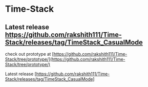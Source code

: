 
# Time-Stack
## Latest release https://github.com/rakshith111/Time-Stack/releases/tag/TimeStack_CasualMode
check out prototype at [https://github.com/rakshith111/Time-Stack/tree/prototype/](https://github.com/rakshith111/Time-Stack/tree/prototype/)


Latest release
[https://github.com/rakshith111/Time-Stack/releases/tag/TimeStack_CasualMode]

